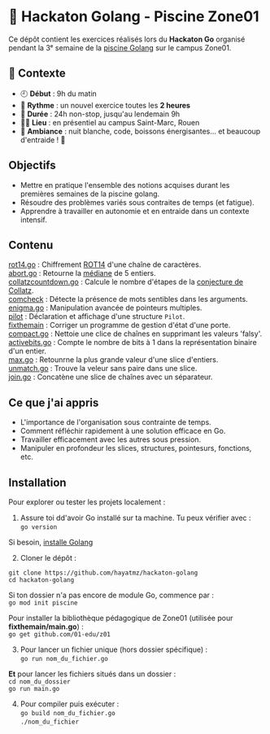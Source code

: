 # 🧠 Hackaton Golang - Piscine Zone01
Ce dépôt contient les exercices réalisés lors du **Hackaton Go** organisé pendant la 3ᵉ semaine de la [piscine Golang](https://github.com/hayatmz/piscine-golang) sur le campus Zone01.

## 📅 Contexte
- 🕘 **Début** : 9h du matin
- 🔁 **Rythme** : un nouvel exercice toutes les **2 heures**
- 🌙 **Durée** : 24h non-stop, jusqu'au lendemain 9h
- 🧑‍💻 **Lieu** : en présentiel au campus Saint-Marc, Rouen
- 🌌 **Ambiance** : nuit blanche, code, boissons énergisantes... et beaucoup d'entraide ! 💪

## Objectifs
- Mettre en pratique l'ensemble des notions acquises durant les premières semaines de la piscine golang.
- Résoudre des problèmes variés sous contraites de temps (et fatigue).
- Apprendre à travailler en autonomie et en entraide dans un contexte intensif.

## Contenu
[rot14.go](./rot14.go) : Chiffrement [ROT14](https://fr.wikipedia.org/wiki/Chiffrement_par_d%C3%A9calage) d'une chaîne de caractères.<br>
[abort.go](./abort.go) : Retourne la [médiane](https://fr.wikipedia.org/wiki/M%C3%A9diane_(statistiques)) de 5 entiers.<br>
[collatzcountdown.go](./collatzcountdown.go) : Calcule le nombre d'étapes de la [conjecture de Collatz](https://fr.wikipedia.org/wiki/Conjecture_de_Syracuse).<br>
[comcheck](./comcheck/main.go) : Détecte la présence de mots sentibles dans les arguments.<br>
[enigma.go](./enigma.go) : Manipulation avancée de pointeurs multiples.<br>
[pilot](./pilot/main.go) : Déclaration et affichage d'une structure ```Pilot```.<br>
[fixthemain](./fixthemain/main.go) : Corriger un programme de gestion d'état d'une porte.<br>
[compact.go](./compact.go) : Nettoie une clice de chaînes en supprimant les valeurs 'falsy'.<br>
[activebits.go](./activebits.go) : Compte le nombre de bits à 1 dans la représentation binaire d'un entier.<br>
[max.go](./max.go) : Retounrne la plus grande valeur d'une slice d'entiers.<br>
[unmatch.go](./unmatch.go) : Trouve la veleur sans paire dans une slice.<br>
[join.go](./join.go) : Concatène une slice de chaînes avec un séparateur.<br>

## Ce que j'ai appris
- L'importance de l'organisation sous contrainte de temps.
- Comment réfléchir rapidement à une solution efficace en Go.
- Travailler efficacement avec les autres sous pression.
- Manipuler en profondeur les slices, structures, pointesurs, fonctions, etc.

## Installation
Pour explorer ou tester les projets localement :

1. Assure toi dd'avoir Go installé sur ta machine. Tu peux vérifier avec :<br>
```go version```<br>

Si besoin, [installe Golang](golang.org/dl)

2. Cloner le dépôt :<br>

```git clone https://github.com/hayatmz/hackaton-golang```<br>
```cd hackaton-golang```<br>

Si ton dossier n'a pas encore de module Go, commence par :<br>
```go mod init piscine```<br>

Pour installer la bibliothèque pédagogique de Zone01 (utilisée pour **fixthemain/main.go**) :<br>
```go get github.com/01-edu/z01```<br>

3. Pour lancer un fichier unique (hors dossier spécifique) :<br>
```go run nom_du_fichier.go```<br>

**Et** pour lancer les fichiers situés dans un dossier :<br>
```cd nom_du_dossier```<br>
```go run main.go```<br>

4. Pour compiler puis exécuter :<br>
```go build nom_du_fichier.go```<br>
```./nom_du_fichier```